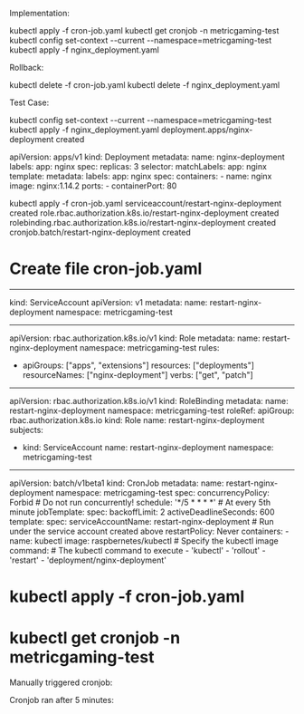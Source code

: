 Implementation:

kubectl apply -f cron-job.yaml
kubectl get cronjob -n metricgaming-test
kubectl config set-context --current --namespace=metricgaming-test
kubectl apply -f nginx_deployment.yaml

Rollback:

kubectl delete -f cron-job.yaml
kubectl delete -f nginx_deployment.yaml

Test Case:

kubectl config set-context --current --namespace=metricgaming-test
kubectl apply -f nginx_deployment.yaml
deployment.apps/nginx-deployment created



apiVersion: apps/v1
kind: Deployment
metadata:
  name: nginx-deployment
  labels:
    app: nginx
spec:
  replicas: 3
  selector:
    matchLabels:
      app: nginx
  template:
    metadata:
      labels:
        app: nginx
    spec:
      containers:
      - name: nginx
        image: nginx:1.14.2
        ports:
        - containerPort: 80





kubectl apply -f cron-job.yaml
serviceaccount/restart-nginx-deployment created
role.rbac.authorization.k8s.io/restart-nginx-deployment created
rolebinding.rbac.authorization.k8s.io/restart-nginx-deployment created
cronjob.batch/restart-nginx-deployment created









# Create file cron-job.yaml
---
kind: ServiceAccount
apiVersion: v1
metadata:
  name: restart-nginx-deployment
  namespace: metricgaming-test

---
apiVersion: rbac.authorization.k8s.io/v1
kind: Role
metadata:
  name: restart-nginx-deployment
  namespace: metricgaming-test
rules:
  - apiGroups: ["apps", "extensions"]
    resources: ["deployments"]
    resourceNames: ["nginx-deployment"]
    verbs: ["get", "patch"]

---
apiVersion: rbac.authorization.k8s.io/v1
kind: RoleBinding
metadata:
  name: restart-nginx-deployment
  namespace: metricgaming-test
roleRef:
  apiGroup: rbac.authorization.k8s.io
  kind: Role
  name: restart-nginx-deployment
subjects:
  - kind: ServiceAccount
    name: restart-nginx-deployment
    namespace: metricgaming-test
---
apiVersion: batch/v1beta1
kind: CronJob
metadata:
  name: restart-nginx-deployment
  namespace: metricgaming-test
spec:
  concurrencyPolicy: Forbid # Do not run concurrently!
  schedule: '*/5 * * * *'     # At every 5th minute
  jobTemplate:
    spec:
      backoffLimit: 2 
      activeDeadlineSeconds: 600 
      template:
        spec:
          serviceAccountName: restart-nginx-deployment # Run under the service account created above
          restartPolicy: Never
          containers:
            - name: kubectl
              image: raspbernetes/kubectl # Specify the kubectl image
              command: # The kubectl command to execute
                - 'kubectl'
                - 'rollout'
                - 'restart'
                - 'deployment/nginx-deployment'
# kubectl apply -f cron-job.yaml
# kubectl get cronjob -n metricgaming-test



Manually triggered cronjob:





Cronjob ran after 5 minutes:


